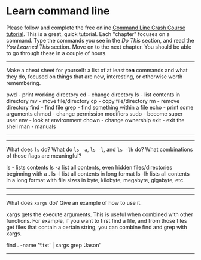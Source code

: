 # Learn command line

Please follow and complete the free online [Command Line Crash Course
tutorial](http://cli.learncodethehardway.org/book/). This is a great,
quick tutorial. Each "chapter" focuses on a command. Type the commands
you see in the _Do This_ section, and read the _You Learned This_
section. Move on to the next chapter. You should be able to go through
these in a couple of hours.


---

Make a cheat sheet for yourself: a list of at least **ten** commands and what they do, focused on things that are new, interesting, or otherwise worth remembering.

pwd - print working directory
cd - change directory
ls - list contents in directory
mv - move file/directory
cp - copy file/directory
rm - remove directory
find - find file
grep - find something within a file
echo - print some arguments
chmod - change permission modifiers
sudo - become super user
env - look at environment
chown - change ownership
exit - exit the shell
man - manuals

---


---

What does `ls` do? What do `ls -a`, `ls -l`, and `ls -lh` do? What combinations of those flags are meaningful?

ls - lists contents
ls -a list all contents, even hidden files/directories beginning with a .
ls -l list all contents in long format
ls -lh lists all contents in a long format with file sizes in byte, kilobyte, megabyte, gigabyte, etc.

---


---

What does `xargs` do? Give an example of how to use it.

xargs gets the execute arguments. This is useful when combined with other functions. For example, if you want to first find a file, and from those files get files that contain a certain string, you can combine find and grep with xargs.

find . -name '*.txt' | xargs grep 'Jason'

---

